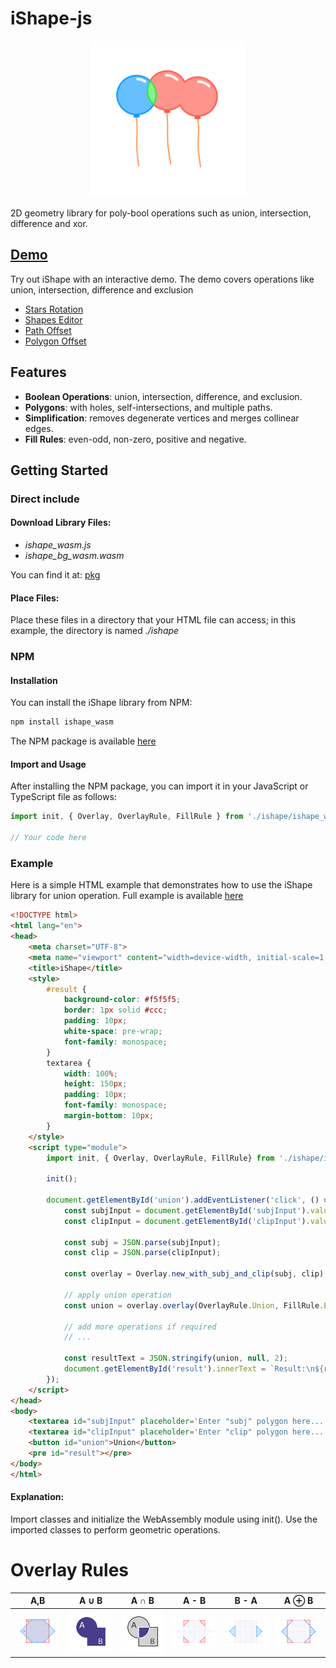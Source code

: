 # iShape-js

<p align="center">
  <img src="readme/balloons.svg" width="250"/>
</p>
2D geometry library for poly-bool operations such as union, intersection, difference and xor.

## [Demo](https://ishape-rust.github.io/iShape-js/overlay/stars_demo.html)
Try out iShape with an interactive demo. The demo covers operations like union, intersection, difference and exclusion

- [Stars Rotation](https://ishape-rust.github.io/iShape-js/overlay/stars_demo.html)
- [Shapes Editor](https://ishape-rust.github.io/iShape-js/overlay/shapes_editor.html)
- [Path Offset](https://ishape-rust.github.io/iShape-js/overlay/stroke.html)
- [Polygon Offset](https://ishape-rust.github.io/iShape-js/overlay/outline.html)


## Features

- **Boolean Operations**: union, intersection, difference, and exclusion.
- **Polygons**: with holes, self-intersections, and multiple paths.
- **Simplification**: removes degenerate vertices and merges collinear edges.
- **Fill Rules**: even-odd, non-zero, positive and negative.

## Getting Started


### Direct include

#### Download Library Files:

- *ishape_wasm.js*
- *ishape_bg_wasm.wasm*

You can find it at: [pkg](pkg)
  
#### Place Files:
Place these files in a directory that your HTML file can access; in this example, the directory is named *./ishape*


### NPM

#### Installation
You can install the iShape library from NPM:

```bash
npm install ishape_wasm
```

The NPM package is available [here](https://www.npmjs.com/package/ishape_wasm)


#### Import and Usage

After installing the NPM package, you can import it in your JavaScript or TypeScript file as follows:

```javascript
import init, { Overlay, OverlayRule, FillRule } from './ishape/ishape_wasm.js';

// Your code here

```


### Example
Here is a simple HTML example that demonstrates how to use the iShape library for union operation.
Full example is available [here](https://github.com/iShape-Rust/iShape-js/tree/main/examples/html)
```html
<!DOCTYPE html>
<html lang="en">
<head>
    <meta charset="UTF-8">
    <meta name="viewport" content="width=device-width, initial-scale=1.0">
    <title>iShape</title>
    <style>
        #result {
            background-color: #f5f5f5;
            border: 1px solid #ccc;
            padding: 10px;
            white-space: pre-wrap;
            font-family: monospace;
        }
        textarea {
            width: 100%;
            height: 150px;
            padding: 10px;
            font-family: monospace;
            margin-bottom: 10px;
        }
    </style>
    <script type="module">
        import init, { Overlay, OverlayRule, FillRule} from './ishape/ishape_wasm.js';

        init();

        document.getElementById('union').addEventListener('click', () => {
            const subjInput = document.getElementById('subjInput').value;
            const clipInput = document.getElementById('clipInput').value;

            const subj = JSON.parse(subjInput);
            const clip = JSON.parse(clipInput);

            const overlay = Overlay.new_with_subj_and_clip(subj, clip);

            // apply union operation
            const union = overlay.overlay(OverlayRule.Union, FillRule.EvenOdd);

            // add more operations if required
            // ...

            const resultText = JSON.stringify(union, null, 2);
            document.getElementById('result').innerText = `Result:\n${resultText}`;
        });
    </script>
</head>
<body>
    <textarea id="subjInput" placeholder='Enter "subj" polygon here...'>[[[200, 300], [200, 100], [400, 100], [400, 300]]]</textarea>
    <textarea id="clipInput" placeholder='Enter "clip" polygon here...'>[[[300, 400], [300, 200], [500, 200], [500, 400]]]</textarea>
    <button id="union">Union</button>
    <pre id="result"></pre>
</body>
</html>
```

#### Explanation:

Import classes and initialize the WebAssembly module using init().
Use the imported classes to perform geometric operations.

# Overlay Rules
| A,B | A ∪ B | A ∩ B | A - B | B - A | A ⊕ B |
|---------|---------------|----------------------|----------------|--------------------|----------------|
| <img src="readme/ab.svg" alt="AB" style="width:100px;"> | <img src="readme/union.svg" alt="Union" style="width:100px;"> | <img src="readme/intersection.svg" alt="Intersection" style="width:100px;"> | <img src="readme/difference_ab.svg" alt="Difference" style="width:100px;"> | <img src="readme/difference_ba.svg" alt="Inverse Difference" style="width:100px;"> | <img src="readme/exclusion.svg" alt="Exclusion" style="width:100px;"> |
